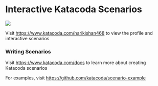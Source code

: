 # Interactive Katacoda Scenarios

[![](http://shields.katacoda.com/katacoda/harikishan468/count.svg)](https://www.katacoda.com/harikishan468 "Get your profile on Katacoda.com")

Visit https://www.katacoda.com/harikishan468 to view the profile and interactive scenarios

### Writing Scenarios
Visit https://www.katacoda.com/docs to learn more about creating Katacoda scenarios

For examples, visit https://github.com/katacoda/scenario-example
